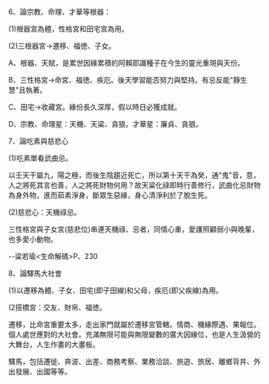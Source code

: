 6、論宗教、命理、才華等根器：

(1)根器宮為體，性格宮和田宅宮為用。

(2)三根器宮→遷移、福徳、子女。

A、根器、天賦，是累世因緣累積的阿賴耶識種子在今生的靈光重現與天份。

B、三性格宮→命宮、福徳、疾厄。後天學習能否努力與堅持。有忌反能"靜生慧"且執著。

C、田宅→收藏宮。緣份長久深厚，假以時日必獲成就。

D、宗教、命理星：天機、天粱、貪狼。才華星：廉貞、貪狼。

7、論吃素與慈悲心

(1)吃素單看武曲忌。

以壬天干屬九，陽之極，而後生陰趨近死亡，所以第十天干為癸，通"鬼"音，意，人之將死其言也善，人之將死財物何用？故天粱化祿即時行善修行，武曲化忌財物為身外物，進而茹素淨身，斷眾生惡緣，身心清淨利於了脫生死。

(2)慈悲心：天機祿忌。

三性格宮與子女宮(慈悲位)串連天機祿、忌者，同情心重，愛護照顧弱小與晚輩，也多愛小動物。

--粱若瑜<生命解碼>P、230 

8、論驛馬大社會

(1)以遷移為體、子女、田宅(即子田線)和父母，疾厄(即父疾線)為用。

(2搭橋宮：交友、財帛、福徳。

遷移，比命宮重要太多，走出家門就屬於遷移宮管轄。情商、機緣際遇、果報位。個人處世應對的大社會。充滿無限可能與無限變數的廣大因緣位，也是人生汲營的大舞台，人生作畫的大畫板。

驛馬，包括遷徙、奔波、出差、商務考察、業務洽談、旅遊、旅居、離鄉背井、外出發展、出國等等。